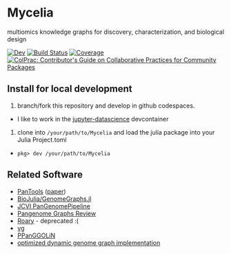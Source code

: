 # Mycelia

multiomics knowledge graphs for discovery, characterization, and biological design

[![Dev](https://img.shields.io/badge/docs-dev-blue.svg)](http://research.cjp.garden/Mycelia/)
[![Build Status](https://github.com/cjprybol/Mycelia/badges/master/pipeline.svg)](https://github.com/cjprybol/Mycelia.jl/pipelines)
[![Coverage](https://github.com/cjprybol/Mycelia/badges/master/coverage.svg)](https://github.com/cjprybol/Mycelia.jl/commits/master)
[![ColPrac: Contributor's Guide on Collaborative Practices for Community Packages](https://img.shields.io/badge/ColPrac-Contributor's%20Guide-blueviolet)](https://github.com/SciML/ColPrac)

## Install for local development

1. branch/fork this repository and develop in github codespaces.
  - I like to work in the [jupyter-datascience](https://github.com/cjprybol/Mycelia/tree/master/.devcontainer/jupyter-datascience) devcontainer
1. clone into `/your/path/to/Mycelia` and load the julia package into your Julia Project.toml
  - `pkg> dev /your/path/to/Mycelia`

## Related Software
- [PanTools](https://www.bioinformatics.nl/pangenomics/manual/) ([paper](https://pubmed.ncbi.nlm.nih.gov/27587666/))
- [BioJulia/GenomeGraphs.jl](https://github.com/BioJulia/GenomeGraphs.jl)
- [JCVI PanGenomePipeline](https://github.com/JCVenterInstitute/PanGenomePipeline)
- [Pangenome Graphs Review](https://doi.org/10.1146/annurev-genom-120219-080406)
- [Roary](https://github.com/sanger-pathogens/Roary) - deprecated :(
- [vg](https://github.com/vgteam/vg)
- [PPanGGOLiN](https://github.com/labgem/PPanGGOLiN)
- [optimized dynamic genome graph implementation](https://github.com/pangenome/odgi)
